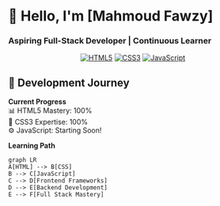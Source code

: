 # 👋 Hello, I'm [Mahmoud Fawzy]  
### Aspiring Full-Stack Developer | Continuous Learner

<div align="center">
  
[![HTML5](https://img.shields.io/badge/HTML5-100%25-E34F26?style=flat&logo=html5&logoColor=white)](https://developer.mozilla.org/en-US/docs/Web/HTML)
[![CSS3](https://img.shields.io/badge/CSS3-100%25-1572B6?style=flat&logo=css3&logoColor=white)](https://developer.mozilla.org/en-US/docs/Web/CSS)
[![JavaScript](https://img.shields.io/badge/JavaScript-Starting_Soon-F7DF1E?style=flat&logo=javascript&logoColor=black)](https://developer.mozilla.org/en-US/docs/Web/JavaScript)

</div>

## 🚀 Development Journey

**Current Progress**  
📊 HTML5 Mastery: 100%  
🎨 CSS3 Expertise: 100%  
⚙️ JavaScript: Starting Soon!  

**Learning Path**  
```mermaid
graph LR
A[HTML] --> B[CSS]
B --> C[JavaScript]
C --> D[Frontend Frameworks]
D --> E[Backend Development]
E --> F[Full Stack Mastery]

